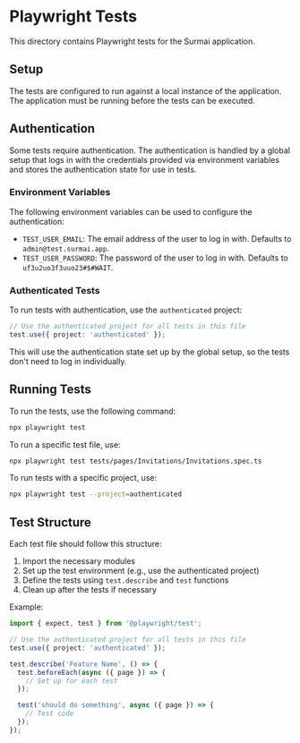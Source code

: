 # Playwright Tests

This directory contains Playwright tests for the Surmai application.

## Setup

The tests are configured to run against a local instance of the application. The application must be running before the tests can be executed.

## Authentication

Some tests require authentication. The authentication is handled by a global setup that logs in with the credentials provided via environment variables and stores the authentication state for use in tests.

### Environment Variables

The following environment variables can be used to configure the authentication:

- `TEST_USER_EMAIL`: The email address of the user to log in with. Defaults to `admin@test.surmai.app`.
- `TEST_USER_PASSWORD`: The password of the user to log in with. Defaults to `uf3u2uo3f3uuo23#$#WAIT`.

### Authenticated Tests

To run tests with authentication, use the `authenticated` project:

```typescript
// Use the authenticated project for all tests in this file
test.use({ project: 'authenticated' });
```

This will use the authentication state set up by the global setup, so the tests don't need to log in individually.

## Running Tests

To run the tests, use the following command:

```bash
npx playwright test
```

To run a specific test file, use:

```bash
npx playwright test tests/pages/Invitations/Invitations.spec.ts
```

To run tests with a specific project, use:

```bash
npx playwright test --project=authenticated
```

## Test Structure

Each test file should follow this structure:

1. Import the necessary modules
2. Set up the test environment (e.g., use the authenticated project)
3. Define the tests using `test.describe` and `test` functions
4. Clean up after the tests if necessary

Example:

```typescript
import { expect, test } from '@playwright/test';

// Use the authenticated project for all tests in this file
test.use({ project: 'authenticated' });

test.describe('Feature Name', () => {
  test.beforeEach(async ({ page }) => {
    // Set up for each test
  });

  test('should do something', async ({ page }) => {
    // Test code
  });
});
```
